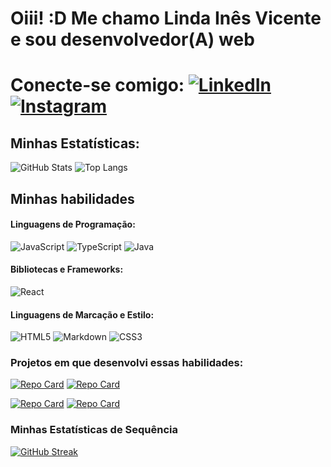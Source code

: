 # Oiii! :D Me chamo Linda Inês Vicente e sou desenvolvedor(A) web

# Conecte-se comigo: [![LinkedIn](https://img.shields.io/badge/LinkedIn-000?style=for-the-badge&logo=linkedin&logoColor=0E76A8)](https://www.linkedin.com/in/lindainesvicente/) [![Instagram](https://img.shields.io/badge/Instagram-000?style=for-the-badge&logo=instagram)](https://www.instagram.com/lindaines7/)

## Minhas Estatísticas: 
![GitHub Stats](https://github-readme-stats.vercel.app/api?username=lindainesv&theme=transparent&bg_color=000&border_color=000&show_icons=true&icon_color=30A3DC&title_color=FE8330&text_color=FFF) ![Top Langs](https://github-readme-stats-git-masterrstaa-rickstaa.vercel.app/api/top-langs/?username=lindainesv&layout=compact&bg_color=000&border_color=000&title_color=FE8330&text_color=FFF)

## Minhas habilidades
#### Linguagens de Programação:
![JavaScript](https://img.shields.io/badge/JavaScript-000?style=for-the-badge&logo=javascript)
![TypeScript](https://img.shields.io/badge/TypeScript-000?style=for-the-badge&logo=typescript)
![Java](https://img.shields.io/badge/Java-000?style=for-the-badge&logo=java)

#### Bibliotecas e Frameworks:
![React](https://img.shields.io/badge/React-000?style=for-the-badge&logo=react)

#### Linguagens de Marcação e Estilo:
![HTML5](https://img.shields.io/badge/HTML5-000?style=for-the-badge&logo=html5) ![Markdown](https://img.shields.io/badge/Markdown-000?style=for-the-badge&logo=markdown) ![CSS3](https://img.shields.io/badge/CSS3-000?style=for-the-badge&logo=css3&logoColor=264CE4)


### Projetos em que desenvolvi essas habilidades:
[![Repo Card](https://github-readme-stats.vercel.app/api/pin/?username=lindainesv&repo=Casa-de-Cambio-Trybe&bg_color=000&border_color=000&show_icons=true&icon_color=30A3DC&title_color=FE8330&text_color=FFF)](https://github.com/lindainesv/Casa-de-Cambio-Trybe) [![Repo Card](https://github-readme-stats.vercel.app/api/pin/?username=lindainesv&repo=jogodaforca&bg_color=000&border_color=000&show_icons=true&icon_color=30A3DC&title_color=FE8330&text_color=FFF)](https://github.com/lindainesv/jogodaforca)

[![Repo Card](https://github-readme-stats.vercel.app/api/pin/?username=lindainesv&repo=decodificadordetexto&bg_color=000&border_color=000&show_icons=true&icon_color=30A3DC&title_color=FE8330&text_color=FFF)](https://github.com/lindainesv/decodificadordetexto) [![Repo Card](https://github-readme-stats.vercel.app/api/pin/?username=lindainesv&repo=docker-todo-list&bg_color=000&border_color=000&show_icons=true&icon_color=30A3DC&title_color=FE8330&text_color=FFF)](https://github.com/lindainesv/docker-todo-list)

### Minhas Estatísticas de Sequência
[![GitHub Streak](https://streak-stats.demolab.com/?user=lindainesv&theme=sunset-gradient&background=&border=000&dates=000)](https://git.io/streak-stats)
